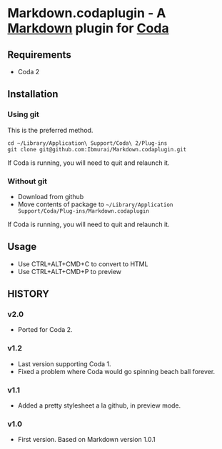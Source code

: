 Markdown.codaplugin - A [Markdown](http://daringfireball.net/projects/markdown) plugin for [Coda](http://www.panic.com/coda)
============================================================================================================================

Requirements
------------

 *  Coda 2

Installation
------------

### Using git

This is the preferred method.

    cd ~/Library/Application\ Support/Coda\ 2/Plug-ins
    git clone git@github.com:Ibmurai/Markdown.codaplugin.git

If Coda is running, you will need to quit and relaunch it.

### Without git

 *  Download from github
 *  Move contents of package to `~/Library/Application Support/Coda/Plug-ins/Markdown.codaplugin`

If Coda is running, you will need to quit and relaunch it.

Usage
-----

 *  Use CTRL+ALT+CMD+C to convert to HTML
 *  Use CTRL+ALT+CMD+P to preview

HISTORY
-------

### v2.0

 *  Ported for Coda 2.

### v1.2

 *  Last version supporting Coda 1.
 *  Fixed a problem where Coda would go spinning beach ball forever.

### v1.1

 *  Added a pretty stylesheet a la github, in preview mode.

### v1.0

 *  First version. Based on Markdown version 1.0.1
